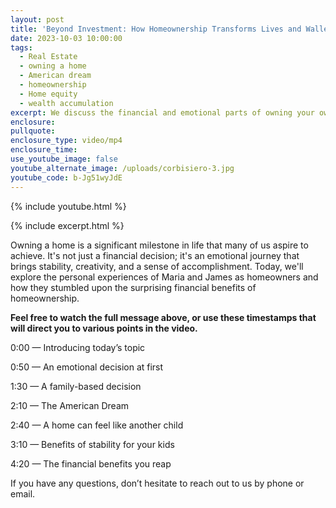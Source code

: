 ```yaml
---
layout: post
title: 'Beyond Investment: How Homeownership Transforms Lives and Wallets'
date: 2023-10-03 10:00:00
tags:
  - Real Estate
  - owning a home
  - American dream
  - homeownership
  - Home equity
  - wealth accumulation
excerpt: We discuss the financial and emotional parts of owning your own house.
enclosure:
pullquote:
enclosure_type: video/mp4
enclosure_time:
use_youtube_image: false
youtube_alternate_image: /uploads/corbisiero-3.jpg
youtube_code: b-Jg51wyJdE
---
```

{% include youtube.html %}

{% include excerpt.html %}

Owning a home is a significant milestone in life that many of us aspire to achieve. It's not just a financial decision; it's an emotional journey that brings stability, creativity, and a sense of accomplishment. Today, we'll explore the personal experiences of Maria and James as homeowners and how they stumbled upon the surprising financial benefits of homeownership.

**Feel free to watch the full message above, or use these timestamps that will direct you to various points in the video.**

0:00 — Introducing today’s topic

0:50 — An emotional decision at first

1:30 — A family-based decision

2:10 — The American Dream

2:40 — A home can feel like another child

3:10 — Benefits of stability for your kids

4:20 — The financial benefits you reap

If you have any questions, don’t hesitate to reach out to us by phone or email.